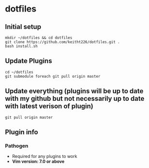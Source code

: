 # dotfiles

## Initial setup

```
mkdir ~/dotfiles && cd dotfiles
git clone https://github.com/keitht226/dotfiles.git .
bash install.sh
```

## Update Plugins

```
cd ~/dotfiles
git submodule foreach git pull origin master
```

## Update everything (plugins will be up to date with my github but not necessarily up to date with latest verison of plugin)
```
git pull origin master 
```
## Plugin info
### Pathogen
* Required for any plugins to work
* __Vim version: 7.0 or above__
